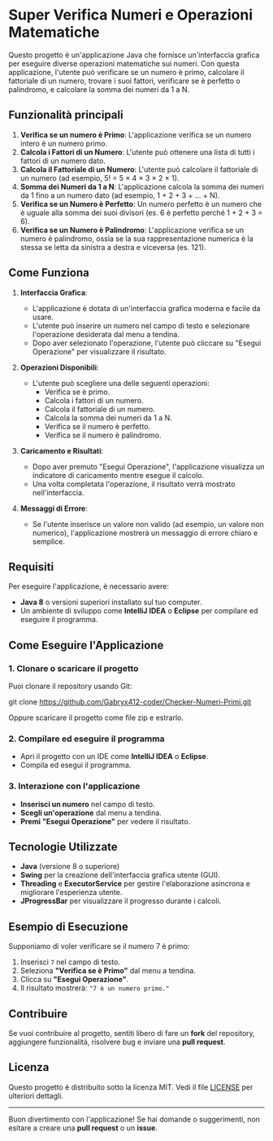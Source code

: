 # Super Verifica Numeri e Operazioni Matematiche

Questo progetto è un'applicazione Java che fornisce un'interfaccia grafica per eseguire diverse operazioni matematiche sui numeri. Con questa applicazione, l'utente può verificare se un numero è primo, calcolare il fattoriale di un numero, trovare i suoi fattori, verificare se è perfetto o palindromo, e calcolare la somma dei numeri da 1 a N.

## Funzionalità principali

1. **Verifica se un numero è Primo**: L'applicazione verifica se un numero intero è un numero primo.
2. **Calcola i Fattori di un Numero**: L'utente può ottenere una lista di tutti i fattori di un numero dato.
3. **Calcola il Fattoriale di un Numero**: L'utente può calcolare il fattoriale di un numero (ad esempio, 5! = 5 × 4 × 3 × 2 × 1).
4. **Somma dei Numeri da 1 a N**: L'applicazione calcola la somma dei numeri da 1 fino a un numero dato (ad esempio, 1 + 2 + 3 + ... + N).
5. **Verifica se un Numero è Perfetto**: Un numero perfetto è un numero che è uguale alla somma dei suoi divisori (es. 6 è perfetto perché 1 + 2 + 3 = 6).
6. **Verifica se un Numero è Palindromo**: L'applicazione verifica se un numero è palindromo, ossia se la sua rappresentazione numerica è la stessa se letta da sinistra a destra e viceversa (es. 121).

## Come Funziona

1. **Interfaccia Grafica**:
   - L'applicazione è dotata di un'interfaccia grafica moderna e facile da usare.
   - L'utente può inserire un numero nel campo di testo e selezionare l'operazione desiderata dal menu a tendina.
   - Dopo aver selezionato l'operazione, l'utente può cliccare su "Esegui Operazione" per visualizzare il risultato.

2. **Operazioni Disponibili**:
   - L'utente può scegliere una delle seguenti operazioni:
     - Verifica se è primo.
     - Calcola i fattori di un numero.
     - Calcola il fattoriale di un numero.
     - Calcola la somma dei numeri da 1 a N.
     - Verifica se il numero è perfetto.
     - Verifica se il numero è palindromo.

3. **Caricamento e Risultati**:
   - Dopo aver premuto "Esegui Operazione", l'applicazione visualizza un indicatore di caricamento mentre esegue il calcolo.
   - Una volta completata l'operazione, il risultato verrà mostrato nell'interfaccia.

4. **Messaggi di Errore**:
   - Se l'utente inserisce un valore non valido (ad esempio, un valore non numerico), l'applicazione mostrerà un messaggio di errore chiaro e semplice.

## Requisiti

Per eseguire l'applicazione, è necessario avere:

- **Java 8** o versioni superiori installato sul tuo computer.
- Un ambiente di sviluppo come **IntelliJ IDEA** o **Eclipse** per compilare ed eseguire il programma.

## Come Eseguire l'Applicazione

### 1. Clonare o scaricare il progetto

Puoi clonare il repository usando Git:

git clone https://github.com/Gabryx412-coder/Checker-Numeri-Primi.git


Oppure scaricare il progetto come file zip e estrarlo.

### 2. Compilare ed eseguire il programma

- Apri il progetto con un IDE come **IntelliJ IDEA** o **Eclipse**.
- Compila ed esegui il programma.

### 3. Interazione con l'applicazione

- **Inserisci un numero** nel campo di testo.
- **Scegli un'operazione** dal menu a tendina.
- **Premi "Esegui Operazione"** per vedere il risultato.

## Tecnologie Utilizzate

- **Java** (versione 8 o superiore)
- **Swing** per la creazione dell'interfaccia grafica utente (GUI).
- **Threading** e **ExecutorService** per gestire l'elaborazione asincrona e migliorare l'esperienza utente.
- **JProgressBar** per visualizzare il progresso durante i calcoli.

## Esempio di Esecuzione

Supponiamo di voler verificare se il numero 7 è primo:

1. Inserisci `7` nel campo di testo.
2. Seleziona **"Verifica se è Primo"** dal menu a tendina.
3. Clicca su **"Esegui Operazione"**.
4. Il risultato mostrerà: `"7 è un numero primo."`

## Contribuire

Se vuoi contribuire al progetto, sentiti libero di fare un **fork** del repository, aggiungere funzionalità, risolvere bug e inviare una **pull request**.

## Licenza

Questo progetto è distribuito sotto la licenza MIT. Vedi il file [LICENSE](LICENSE) per ulteriori dettagli.

---

Buon divertimento con l'applicazione! Se hai domande o suggerimenti, non esitare a creare una **pull request** o un **issue**.

